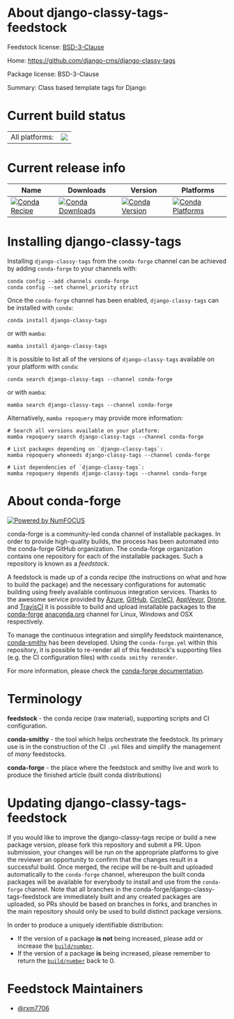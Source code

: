 About django-classy-tags-feedstock
==================================

Feedstock license: [BSD-3-Clause](https://github.com/conda-forge/django-classy-tags-feedstock/blob/main/LICENSE.txt)

Home: https://github.com/django-cms/django-classy-tags

Package license: BSD-3-Clause

Summary: Class based template tags for Django

Current build status
====================


<table><tr><td>All platforms:</td>
    <td>
      <a href="https://dev.azure.com/conda-forge/feedstock-builds/_build/latest?definitionId=20939&branchName=main">
        <img src="https://dev.azure.com/conda-forge/feedstock-builds/_apis/build/status/django-classy-tags-feedstock?branchName=main">
      </a>
    </td>
  </tr>
</table>

Current release info
====================

| Name | Downloads | Version | Platforms |
| --- | --- | --- | --- |
| [![Conda Recipe](https://img.shields.io/badge/recipe-django--classy--tags-green.svg)](https://anaconda.org/conda-forge/django-classy-tags) | [![Conda Downloads](https://img.shields.io/conda/dn/conda-forge/django-classy-tags.svg)](https://anaconda.org/conda-forge/django-classy-tags) | [![Conda Version](https://img.shields.io/conda/vn/conda-forge/django-classy-tags.svg)](https://anaconda.org/conda-forge/django-classy-tags) | [![Conda Platforms](https://img.shields.io/conda/pn/conda-forge/django-classy-tags.svg)](https://anaconda.org/conda-forge/django-classy-tags) |

Installing django-classy-tags
=============================

Installing `django-classy-tags` from the `conda-forge` channel can be achieved by adding `conda-forge` to your channels with:

```
conda config --add channels conda-forge
conda config --set channel_priority strict
```

Once the `conda-forge` channel has been enabled, `django-classy-tags` can be installed with `conda`:

```
conda install django-classy-tags
```

or with `mamba`:

```
mamba install django-classy-tags
```

It is possible to list all of the versions of `django-classy-tags` available on your platform with `conda`:

```
conda search django-classy-tags --channel conda-forge
```

or with `mamba`:

```
mamba search django-classy-tags --channel conda-forge
```

Alternatively, `mamba repoquery` may provide more information:

```
# Search all versions available on your platform:
mamba repoquery search django-classy-tags --channel conda-forge

# List packages depending on `django-classy-tags`:
mamba repoquery whoneeds django-classy-tags --channel conda-forge

# List dependencies of `django-classy-tags`:
mamba repoquery depends django-classy-tags --channel conda-forge
```


About conda-forge
=================

[![Powered by
NumFOCUS](https://img.shields.io/badge/powered%20by-NumFOCUS-orange.svg?style=flat&colorA=E1523D&colorB=007D8A)](https://numfocus.org)

conda-forge is a community-led conda channel of installable packages.
In order to provide high-quality builds, the process has been automated into the
conda-forge GitHub organization. The conda-forge organization contains one repository
for each of the installable packages. Such a repository is known as a *feedstock*.

A feedstock is made up of a conda recipe (the instructions on what and how to build
the package) and the necessary configurations for automatic building using freely
available continuous integration services. Thanks to the awesome service provided by
[Azure](https://azure.microsoft.com/en-us/services/devops/), [GitHub](https://github.com/),
[CircleCI](https://circleci.com/), [AppVeyor](https://www.appveyor.com/),
[Drone](https://cloud.drone.io/welcome), and [TravisCI](https://travis-ci.com/)
it is possible to build and upload installable packages to the
[conda-forge](https://anaconda.org/conda-forge) [anaconda.org](https://anaconda.org/)
channel for Linux, Windows and OSX respectively.

To manage the continuous integration and simplify feedstock maintenance,
[conda-smithy](https://github.com/conda-forge/conda-smithy) has been developed.
Using the ``conda-forge.yml`` within this repository, it is possible to re-render all of
this feedstock's supporting files (e.g. the CI configuration files) with ``conda smithy rerender``.

For more information, please check the [conda-forge documentation](https://conda-forge.org/docs/).

Terminology
===========

**feedstock** - the conda recipe (raw material), supporting scripts and CI configuration.

**conda-smithy** - the tool which helps orchestrate the feedstock.
                   Its primary use is in the construction of the CI ``.yml`` files
                   and simplify the management of *many* feedstocks.

**conda-forge** - the place where the feedstock and smithy live and work to
                  produce the finished article (built conda distributions)


Updating django-classy-tags-feedstock
=====================================

If you would like to improve the django-classy-tags recipe or build a new
package version, please fork this repository and submit a PR. Upon submission,
your changes will be run on the appropriate platforms to give the reviewer an
opportunity to confirm that the changes result in a successful build. Once
merged, the recipe will be re-built and uploaded automatically to the
`conda-forge` channel, whereupon the built conda packages will be available for
everybody to install and use from the `conda-forge` channel.
Note that all branches in the conda-forge/django-classy-tags-feedstock are
immediately built and any created packages are uploaded, so PRs should be based
on branches in forks, and branches in the main repository should only be used to
build distinct package versions.

In order to produce a uniquely identifiable distribution:
 * If the version of a package **is not** being increased, please add or increase
   the [``build/number``](https://docs.conda.io/projects/conda-build/en/latest/resources/define-metadata.html#build-number-and-string).
 * If the version of a package **is** being increased, please remember to return
   the [``build/number``](https://docs.conda.io/projects/conda-build/en/latest/resources/define-metadata.html#build-number-and-string)
   back to 0.

Feedstock Maintainers
=====================

* [@rxm7706](https://github.com/rxm7706/)

